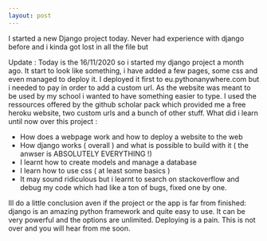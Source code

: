 ```yaml
---
layout: post
---
```


I started a new Django project today. Never had experience with django before and i kinda got lost in all the file but

Update : Today is the 16/11/2020 so i started my django project a month ago. It start to look like something, i have added a few pages, some css and even managed to deploy it. I deployed it first to eu.pythonanywhere.com but i needed to pay in order to add a custom url.
As the website was meant to be used by my school i wanted to have something easier to type.
I used the ressources offered by the github scholar pack which provided me a free heroku website, two custom urls and a bunch of other stuff.
What did i learn until now over this project :
  - How does a webpage work and how to deploy a website to the web
  - How django works  ( overall ) and what is possible to build with it ( the anwser is ABSOLUTELY EVERYTHING !)
  - I learnt how to create models and manage a database
  - I learn how to use css ( at least some basics )
  - It may sound ridiculous but i learnt to search on stackoverflow and debug my code which had like a ton of bugs, fixed one by one.

Ill do a little conclusion aven if the project or the app is far from finished: django is an amazing python framework and quite easy to use.
It can be very powerful and the options are unlimited. Deploying is a pain. This is not over and you will hear from me soon. 
